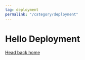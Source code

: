 ```yaml
---
tag: deployment
permalink: "/category/deployment"
---
```


# Hello Deployment

[Head back home](<./>)